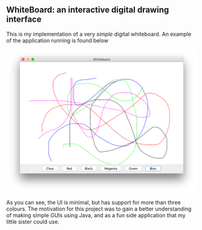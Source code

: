 ## WhiteBoard: an interactive digital drawing interface ##

This is my implementation of a very <i>simple</i> digital whiteboard. An example of the application running is found below

![Running window](https://github.com/jyoo980/WhiteBoard/blob/master/appWindow.png)

As you can see, the UI is minimal, but has support for more than three colours. The motivation for this project was to gain a better understanding of making simple GUIs using Java, and as a fun side application that my little sister could use. 
